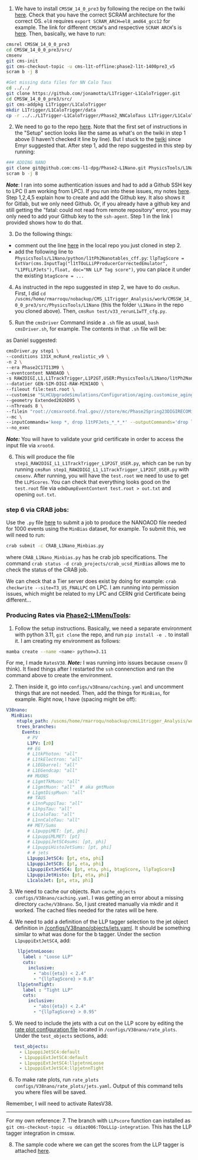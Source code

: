 1. We have to install `CMSSW_14_0_pre3` by following the recipe on the twiki [here](https://twiki.cern.ch/twiki/bin/view/CMSPublic/SWGuideL1TPhase2Instructions#Recipe_for_phase2_l1t_1400pre3_v2). Check that you have the correct SCRAM architecture for the correct OS. `el8` requires `export SCRAM_ARCH=el8_amd64_gcc12` for example. The link for different `CMSSW`'s and respective `SCRAM ARCH`'s is [here](https://cms-talk.web.cern.ch/c/offcomp/orp/swrelannounce/221). Then, basically, we have to run: 
```bash
cmsrel CMSSW_14_0_0_pre3
cd CMSSW_14_0_0_pre3/src/
cmsenv
git cms-init
git cms-checkout-topic -u cms-l1t-offline:phase2-l1t-1400pre3_v5
scram b -j 8

#Get missing data files for NN Calo Taus
cd ../../
git clone https://github.com/jonamotta/L1Trigger-L1CaloTrigger.git
cd CMSSW_14_0_0_pre3/src/
git cms-addpkg L1Trigger/L1CaloTrigger
mkdir L1Trigger/L1CaloTrigger/data
cp -r ../../L1Trigger-L1CaloTrigger/Phase2_NNCaloTaus L1Trigger/L1CaloTrigger/data
```

2. We need to go to the repo [here](https://github.com/cms-l1-dpg/Phase2-L1Nano/tree/main). Note that the first set of instructions in the "Setup" section looks like the same as what's on the twiki in step 1 above (I haven't checked it line by line). But I stuck to the [twiki](https://twiki.cern.ch/twiki/bin/view/CMSPublic/SWGuideL1TPhase2Instructions#Recipe_for_phase2_l1t_1400pre3_v2) since Emyr suggested that. After step 1, add the repo suggested in this step by running:
```bash
### ADDING NANO
git clone git@github.com:cms-l1-dpg/Phase2-L1Nano.git PhysicsTools/L1Nano
scram b -j 8
```
***Note***: I ran into some authentication issues and had to add a Github SSH key to LPC (I am working from LPC). If you run into these issues, my notes [here](https://github.com/Brainz22/useful_notes/blob/main/Workflow%40corr4_APxV1.md). Step 1,2,4,5 explain how to create and add the Github key. It also shows it for Gitlab, but we only need Github. Or, if you already have a github key and still getting the "fatal: could not read from remote repository" error, you may only need to add your Github key to the `ssh-agent`. Step 1 in the link I provided shows how to do that.

3. Do the following things:

* comment out the line [here](https://github.com/cms-l1-dpg/Phase2-L1Nano/blob/main/python/l1tPh2Nanotables_cff.py#L403) in the local repo you just cloned in step 2. 
* add the following line to `PhysicsTools/L1Nano/python/l1tPh2Nanotables_cff.py`:
`llpTagScore = ExtVar(cms.InputTag("l1tTOoLLiPProducerCorrectedEmulator", "L1PFLLPJets"),float, doc="NN LLP Tag score")`,
you can place it under the existing
`btagScore = ...`


4. As instructed in the repo suggested in step 2, we have to do `cmsRun`. First, I did `cd /uscms/home/rmarroqu/nobackup/CMS_L1Trigger_Analysis/work/CMSSW_14_0_0_pre3/src/PhysicsTools/L1Nano` (this the folder `\L1Nano` in the repo you cloned above). Then, `cmsRun test/v33_rerunL1wTT_cfg.py`.

5. Run the `cmsDriver` Command inside a `.sh` file as usual, `bash cmsDriver.sh`, for example. The contents in that `.sh` file will be:

as Daniel suggested: 
```bash
cmsDriver.py step1 \
--conditions 131X_mcRun4_realistic_v9 \
-n 2 \ 
--era Phase2C17I13M9 \
--eventcontent NANOAOD \
-s RAW2DIGI,L1,L1TrackTrigger,L1P2GT,USER:PhysicsTools/L1Nano/l1tPh2Nano_cff.l1tPh2NanoTask \
--datatier GEN-SIM-DIGI-RAW-MINIAOD \
--fileout file:test.root \
--customise "SLHCUpgradeSimulations/Configuration/aging.customise_aging_1000,Configuration/DataProcessing/Utils.addMonitoring,L1Trigger/Configuration/customisePhase2.addHcalTriggerPrimitives,L1Trigger/Configuration/customisePhase2FEVTDEBUGHLT.customisePhase2FEVTDEBUGHLT,L1Trigger/Configuration/customisePhase2TTNoMC.customisePhase2TTNoMC,PhysicsTools/L1Nano/l1tPh2Nano_cff.addFullPh2L1Nano" \
--geometry Extended2026D95 \
--nThreads 8 \ 
--filein "root://cmsxrootd.fnal.gov///store/mc/Phase2Spring23DIGIRECOMiniAOD/MinBias_TuneCP5_14TeV-pythia8/GEN-SIM-DIGI-RAW-MINIAOD/PU200_L1TFix_Trk1GeV_131X_mcRun4_realistic_v9_ext1-v2/80000/0061cc5d-056b-41f5-ba7b-aada40915e3f.root" \
--mc \
--inputCommands='keep *, drop l1tPFJets_*_*_*' --outputCommands='drop l1tPFJets_*_*_*' \
--no_exec
```
***Note:*** You will have to validate your grid certificate in order to access the input file via `xrootd`.

6. This will produce the file `step1_RAW2DIGI_L1_L1TrackTrigger_L1P2GT_USER.py`, which can be run by running `cmsRun step1_RAW2DIGI_L1_L1TrackTrigger_L1P2GT_USER.py` with `cmsenv`. After running, you will have the `test.root` we need to use to get the `LLPScores`.
You can check that everything looks good on the `test.root` file via `edmDumpEventContent test.root > out.txt` and opening `out.txt`.

### step 6 via CRAB jobs:

 Use the `.py` file [here](https://gist.github.com/Brainz22/69cf0c8602e6f3eabbfcea860f60c7f0) to submit a job to produce the NANOAOD file needed for 1000 events using the `MinBias` dataset, for example. To submit this, we will need to run:

```bash
crab submit -c CRAB_L1Nano_Minbias.py
```
where `CRAB_L1Nano_Minbias.py` has he crab job specifications. 
The command `crab status -d crab_projects/crab_ucsd_MinBias` allows me to check the status of the CRAB job.

We can check that a Tier server does exist by doing for example: `crab checkwrite --site=T3_US_FNALLPC` on LPC. I am running into permission issues, which might be related to my LPC and CERN grid Certificate being different...

### Producing Rates via [Phase2-L1MenuTools](https://github.com/cms-l1-dpg/Phase2-L1MenuTools/tree/main):

1. Follow the setup instructions. Basically, we need a separate environment with python 3.11, `git clone` the repo, and run `pip install -e .` to install it. I am creating my environment as follows:
```bash
mamba create --name <name> python=3.11
```
For me, I made `RatesV38`.
***Note:*** I was running into issues because `cmsenv` (I think). It fixed things after I restarted the `ssh` connenction and ran the command above to create the environment.

2. Then inside it, go into `configs/v38nano/caching.yaml` and uncomment things that are not needed. Then, add the things for `MinBias`, for example. Right now, I have (spacing might be off): 

```yaml
V38nano:
  MinBias:
    ntuple_path: /uscms/home/rmarroqu/nobackup/cmsL1trigger_Analysis/work/CMSSW_14_0_0_pre3/src/MinBias/hadded/complete_hadd.root
    trees_branches:
      Events:
        # PV
        L1PV: [z0]
        ## EG
        # L1tkPhoton: "all" 
        # L1tkElectron: "all" 
        # L1EGbarrel: "all" 
        # L1EGendcap: "all" 
        ## MUONS
        # L1gmtTkMuon: "all" 
        # L1gmtMuon: "all"  # aka gmtMuon
        # L1gmtDispMuon: "all"
        ## TAUS
        # L1nnPuppiTau: "all" 
        # L1hpsTau: "all" 
        # L1caloTau: "all" 
        # L1nnCaloTau: "all"
        ## MET/Sums
        # L1puppiMET: [pt, phi]
        # L1puppiMLMET: [pt]
        # L1puppiJetSC4sums: [pt, phi]
        # L1puppiHistoJetSums: [pt, phi]
        # # jets
        L1puppiJetSC4: [pt, eta, phi]
        L1puppiJetSC8: [pt, eta, phi]
        L1puppiExtJetSC4: [pt, eta, phi, btagScore, llpTagScore]
        L1puppiJetHisto: [pt, eta, phi]
        L1caloJet: [pt, eta, phi]

```
3. We need to cache our objects. Run `cache_objects configs/V38nano/caching.yaml`. I was getting an error about a missing directory `cache/V38nano`. So, I just created manually via mkdir and it worked. The cached files needed for the rates will be here.

4. We need to add a definition of the LLP tagger selection to the jet object definition in [/configs/V38nano/objects/jets.yaml](https://github.com/cms-l1-dpg/Phase2-L1MenuTools/blob/main/configs/V38nano/objects/jets.yaml). It should be something similar to what was done for the b tagger. Under the section `L1puppiExtJetSC4`, add:
   ```yaml
    llpjetnnLoose:
      label : "Loose LLP"
      cuts:
        inclusive:
          - "abs({eta}) < 2.4"
          - "{llpTagScore} > 0.8"
    llpjetnnTight:
      label : "Tight LLP"
      cuts:
        inclusive:
          - "abs({eta}) < 2.4"
          - "{llpTagScore} > 0.95"
   ```
5. We need to include the jets with a cut on the LLP score by editing the [rate plot configuration file](https://github.com/cms-l1-dpg/Phase2-L1MenuTools/blob/main/configs/V38nano/rate_plots/jets.yaml#L31-L43) located in `/configs/V38nano/rate_plots`. Under the `test_objects` sections, add:
```yaml
   test_objects:
     - L1puppiJetSC4:default
     - L1puppiExtJetSC4:default
     - L1puppiExtJetSC4:llpjetnnLoose
     - L1puppiExtJetSC4:llpjetnnTight
```

6. To make rate plots, run `rate_plots configs/V38nano/rate_plots/jets.yaml`. Output of this command tells you where files will be saved.  


 Remember, I will need to activate RatesV38.



-----------------------------------------------------

For my own reference:
7. The branch with `LLPscore` function can installed as `git cms-checkout-topic -u ddiaz006:TOoLLip-integration`. This has the LLP tagger integration in cmssw.

8. The sample code where we can get the scores from the LLP tagger is attached [here](https://gist.github.com/ddiaz006/58c547c2dfc0828c4487ed7523bc14d7).

